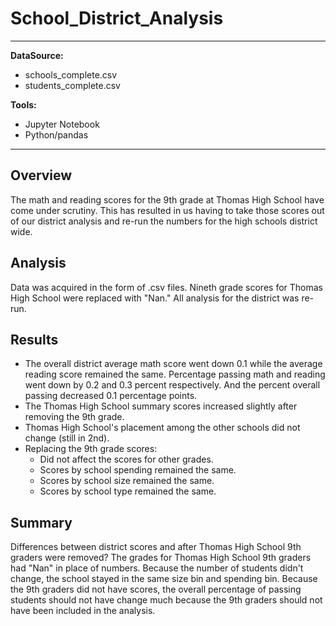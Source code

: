# School_District_Analysis
---
**DataSource:**  
  * schools_complete.csv
  * students_complete.csv
  
**Tools:**  
  * Jupyter Notebook
  * Python/pandas

---
## Overview
The math and reading scores for the 9th grade at Thomas High School have come under scrutiny. This has resulted in us having to take those scores out of our district analysis and re-run the numbers for the high schools district wide.


## Analysis
Data was acquired in the form of .csv files. Nineth grade scores for Thomas High School were replaced with "Nan." All analysis for the district was re-run.


## Results
 * The overall district average math score went down 0.1 while the average reading score remained the same. Percentage passing math and reading went down by 0.2 and 0.3 percent respectively. And the percent overall passing decreased 0.1 percentage points.
 * The Thomas High School summary scores increased slightly after removing the 9th grade.
 * Thomas High School's placement among the other schools did not change (still in 2nd).
 * Replacing the 9th grade scores:
	+ Did not affect the scores for other grades.
	+ Scores by school spending remained the same.
	+ Scores by school size remained the same.
	+ Scores by school type remained the same.

  
## Summary
Differences between district scores and after Thomas High School 9th graders were removed? The grades for Thomas High School 9th graders had "Nan" in place of numbers. Because the number of students didn't change, the school stayed in the same size bin and spending bin. Because the 9th graders did not have scores, the overall percentage of passing students should not have change much because the 9th graders should not have been included in the analysis. 
